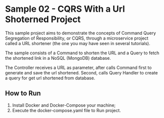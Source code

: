 # Sample 02 - CQRS With a Url Shoterned Project

This sample project aims to demonstrate the concepts of Command Query Segregation of Responsibility, or CQRS, through a microservice project called a URL shortener (the one you may have seen in several tutorials).

The sample consists of a Command to shorten the URL and a Query to fetch the shortened link in a NoSQL (MongoDB) database. 

The Controller receives a URL as parameter, after calls Command first to generate and save the url shortened. Second, calls Query Handler to create a query for get url shortened from database.

## How to Run

1. Install Docker and Docker-Compose your machine;
2. Execute the docker-compose.yaml file to Run project.
